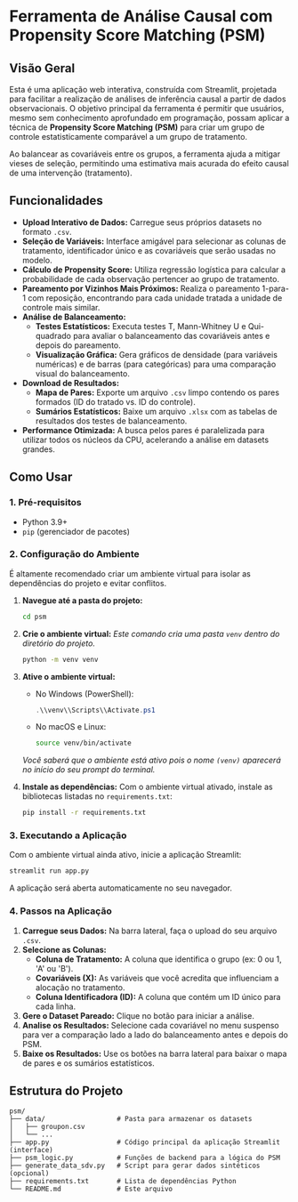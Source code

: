 # Ferramenta de Análise Causal com Propensity Score Matching (PSM)

## Visão Geral

Esta é uma aplicação web interativa, construída com Streamlit, projetada para facilitar a realização de análises de inferência causal a partir de dados observacionais. O objetivo principal da ferramenta é permitir que usuários, mesmo sem conhecimento aprofundado em programação, possam aplicar a técnica de **Propensity Score Matching (PSM)** para criar um grupo de controle estatisticamente comparável a um grupo de tratamento.

Ao balancear as covariáveis entre os grupos, a ferramenta ajuda a mitigar vieses de seleção, permitindo uma estimativa mais acurada do efeito causal de uma intervenção (tratamento).

## Funcionalidades

- **Upload Interativo de Dados:** Carregue seus próprios datasets no formato `.csv`.
- **Seleção de Variáveis:** Interface amigável para selecionar as colunas de tratamento, identificador único e as covariáveis que serão usadas no modelo.
- **Cálculo de Propensity Score:** Utiliza regressão logística para calcular a probabilidade de cada observação pertencer ao grupo de tratamento.
- **Pareamento por Vizinhos Mais Próximos:** Realiza o pareamento 1-para-1 com reposição, encontrando para cada unidade tratada a unidade de controle mais similar.
- **Análise de Balanceamento:**
    - **Testes Estatísticos:** Executa testes T, Mann-Whitney U e Qui-quadrado para avaliar o balanceamento das covariáveis antes e depois do pareamento.
    - **Visualização Gráfica:** Gera gráficos de densidade (para variáveis numéricas) e de barras (para categóricas) para uma comparação visual do balanceamento.
- **Download de Resultados:**
    - **Mapa de Pares:** Exporte um arquivo `.csv` limpo contendo os pares formados (ID do tratado vs. ID do controle).
    - **Sumários Estatísticos:** Baixe um arquivo `.xlsx` com as tabelas de resultados dos testes de balanceamento.
- **Performance Otimizada:** A busca pelos pares é paralelizada para utilizar todos os núcleos da CPU, acelerando a análise em datasets grandes.

## Como Usar

### 1. Pré-requisitos

- Python 3.9+
- `pip` (gerenciador de pacotes)

### 2. Configuração do Ambiente

É altamente recomendado criar um ambiente virtual para isolar as dependências do projeto e evitar conflitos.

1.  **Navegue até a pasta do projeto:**
    ```bash
    cd psm
    ```

2.  **Crie o ambiente virtual:**
    *Este comando cria uma pasta `venv` dentro do diretório do projeto.*
    ```bash
    python -m venv venv
    ```

3.  **Ative o ambiente virtual:**
    -   No Windows (PowerShell):
        ```powershell
        .\\venv\\Scripts\\Activate.ps1
        ```
    -   No macOS e Linux:
        ```bash
        source venv/bin/activate
        ```
    *Você saberá que o ambiente está ativo pois o nome `(venv)` aparecerá no início do seu prompt do terminal.*

4.  **Instale as dependências:**
    Com o ambiente virtual ativado, instale as bibliotecas listadas no `requirements.txt`:
    ```bash
    pip install -r requirements.txt
    ```

### 3. Executando a Aplicação

Com o ambiente virtual ainda ativo, inicie a aplicação Streamlit:

```bash
streamlit run app.py
```

A aplicação será aberta automaticamente no seu navegador.

### 4. Passos na Aplicação

1.  **Carregue seus Dados:** Na barra lateral, faça o upload do seu arquivo `.csv`.
2.  **Selecione as Colunas:**
    - **Coluna de Tratamento:** A coluna que identifica o grupo (ex: 0 ou 1, 'A' ou 'B').
    - **Covariáveis (X):** As variáveis que você acredita que influenciam a alocação no tratamento.
    - **Coluna Identificadora (ID):** A coluna que contém um ID único para cada linha.
3.  **Gere o Dataset Pareado:** Clique no botão para iniciar a análise.
4.  **Analise os Resultados:** Selecione cada covariável no menu suspenso para ver a comparação lado a lado do balanceamento antes e depois do PSM.
5.  **Baixe os Resultados:** Use os botões na barra lateral para baixar o mapa de pares e os sumários estatísticos.

## Estrutura do Projeto

```
psm/
├── data/                  # Pasta para armazenar os datasets
│   ├── groupon.csv
│   └── ...
├── app.py                 # Código principal da aplicação Streamlit (interface)
├── psm_logic.py           # Funções de backend para a lógica do PSM
├── generate_data_sdv.py   # Script para gerar dados sintéticos (opcional)
├── requirements.txt       # Lista de dependências Python
└── README.md              # Este arquivo
```
